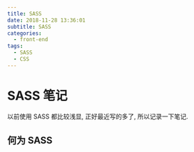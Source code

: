 ```yaml
---
title: SASS
date: 2018-11-28 13:36:01
subtitle: SASS
categories:
  - front-end
tags:
  - SASS
  - CSS
---
```


# SASS 笔记

以前使用 SASS 都比较浅显, 正好最近写的多了, 所以记录一下笔记.

## 何为 SASS


